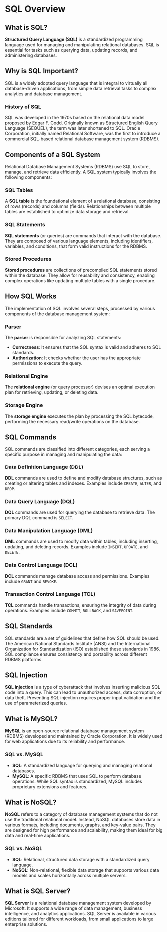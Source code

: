 # SQL Overview

## What is SQL?
**Structured Query Language (SQL)** is a standardized programming language used for managing and manipulating relational databases. SQL is essential for tasks such as querying data, updating records, and administering databases.

## Why is SQL Important?
SQL is a widely adopted query language that is integral to virtually all database-driven applications, from simple data retrieval tasks to complex analytics and database management.

### History of SQL
SQL was developed in the 1970s based on the relational data model proposed by Edgar F. Codd. Originally known as Structured English Query Language (SEQUEL), the term was later shortened to SQL. Oracle Corporation, initially named Relational Software, was the first to introduce a commercial SQL-based relational database management system (RDBMS).

## Components of a SQL System
Relational Database Management Systems (RDBMS) use SQL to store, manage, and retrieve data efficiently. A SQL system typically involves the following components:

### SQL Tables
A **SQL table** is the foundational element of a relational database, consisting of rows (records) and columns (fields). Relationships between multiple tables are established to optimize data storage and retrieval.

### SQL Statements
**SQL statements** (or queries) are commands that interact with the database. They are composed of various language elements, including identifiers, variables, and conditions, that form valid instructions for the RDBMS.

### Stored Procedures
**Stored procedures** are collections of precompiled SQL statements stored within the database. They allow for reusability and consistency, enabling complex operations like updating multiple tables with a single procedure.

## How SQL Works
The implementation of SQL involves several steps, processed by various components of the database management system:

### Parser
The **parser** is responsible for analyzing SQL statements:
- **Correctness**: It ensures that the SQL syntax is valid and adheres to SQL standards.
- **Authorization**: It checks whether the user has the appropriate permissions to execute the query.

### Relational Engine
The **relational engine** (or query processor) devises an optimal execution plan for retrieving, updating, or deleting data.

### Storage Engine
The **storage engine** executes the plan by processing the SQL bytecode, performing the necessary read/write operations on the database.

## SQL Commands
SQL commands are classified into different categories, each serving a specific purpose in managing and manipulating the data:

### Data Definition Language (DDL)
**DDL** commands are used to define and modify database structures, such as creating or altering tables and indexes. Examples include `CREATE`, `ALTER`, and `DROP`.

### Data Query Language (DQL)
**DQL** commands are used for querying the database to retrieve data. The primary DQL command is `SELECT`.

### Data Manipulation Language (DML)
**DML** commands are used to modify data within tables, including inserting, updating, and deleting records. Examples include `INSERT`, `UPDATE`, and `DELETE`.

### Data Control Language (DCL)
**DCL** commands manage database access and permissions. Examples include `GRANT` and `REVOKE`.

### Transaction Control Language (TCL)
**TCL** commands handle transactions, ensuring the integrity of data during operations. Examples include `COMMIT`, `ROLLBACK`, and `SAVEPOINT`.

## SQL Standards
SQL standards are a set of guidelines that define how SQL should be used. The American National Standards Institute (ANSI) and the International Organization for Standardization (ISO) established these standards in 1986. SQL compliance ensures consistency and portability across different RDBMS platforms.

## SQL Injection
**SQL injection** is a type of cyberattack that involves inserting malicious SQL code into a query. This can lead to unauthorized access, data corruption, or data theft. Preventing SQL injection requires proper input validation and the use of parameterized queries.

## What is MySQL?
**MySQL** is an open-source relational database management system (RDBMS) developed and maintained by Oracle Corporation. It is widely used for web applications due to its reliability and performance.

### SQL vs. MySQL
- **SQL**: A standardized language for querying and managing relational databases.
- **MySQL**: A specific RDBMS that uses SQL to perform database operations. While SQL syntax is standardized, MySQL includes proprietary extensions and features.

## What is NoSQL?
**NoSQL** refers to a category of database management systems that do not use the traditional relational model. Instead, NoSQL databases store data in various formats, including documents, graphs, and key-value pairs. They are designed for high performance and scalability, making them ideal for big data and real-time applications.

### SQL vs. NoSQL
- **SQL**: Relational, structured data storage with a standardized query language.
- **NoSQL**: Non-relational, flexible data storage that supports various data models and scales horizontally across multiple servers.

## What is SQL Server?
**SQL Server** is a relational database management system developed by Microsoft. It supports a wide range of data management, business intelligence, and analytics applications. SQL Server is available in various editions tailored for different workloads, from small applications to large enterprise solutions.
